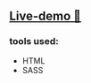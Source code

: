 ## <a href="https://landing-page-abdo.netlify.app/">Live-demo 🚀</a>

### tools used: 

<ul>
  <li>HTML</li>
  <li>SASS</li>
</ul>
